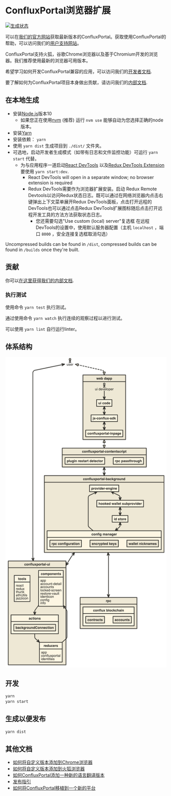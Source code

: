 # ConfluxPortal浏览器扩展
[![生成状态](https://circleci.com/gh/Conflux-Chain/conflux-portal.svg?style=svg)](https://circleci.com/gh/Conflux-Chain/conflux-portal?branch=cfx-develop)

可以在[我们的官方网站](https://github.com/Conflux-Chain/conflux-portal/releases)获取最新版本的ConfluxPortal。获取使用ConfluxPortal的帮助，可以访问我们的[用户支持网站](https://github.com/Conflux-Chain/conflux-portal/issues/new/choose)。

ConfluxPortal支持火狐，谷歌Chrome浏览器以及基于Chromium开发的浏览器。我们推荐使用最新的浏览器可用版本。


希望学习如何开发ConfluxPortal兼容的应用，可以访问我们的[开发者文档](https://conflux-chain.github.io/conflux-portal-docs/).

要了解如何为ConfluxPortal项目本身做出贡献，请访问我们的[内部文档](https://github.com/Conflux-Chain/conflux-portal/tree/develop/docs).

## 在本地生成

- 安装[Node.js](https://nodejs.org)版本10
    - 如果您正在使用[nvm](https://github.com/creationix/nvm#installation)
      (推荐) 运行 `nvm use` 能够自动为您选择正确的node版本。
- 安装[Yarn](https://yarnpkg.com/en/docs/install)
- 安装依赖： `yarn`
- 使用 `yarn dist` 生成项目到 `./dist/` 文件夹。
- 可选地，启动开发者生成模式（如带有日志和文件监控功能）可运行 `yarn start` 代替。
    - 为与应用程序一道启动[React DevTools](https://github.com/facebook/react-devtools)
      以及[Redux DevTools Extension](http://extension.remotedev.io)
      要使用 `yarn start:dev`.
      - React DevTools will open in a separate window; no browser extension is
        required
      - Redux DevTools需要作为浏览器扩展安装。启动
        Redux Remote Devtools以访问Redux状态日志。既可以通过在网络浏览器内点击右键弹出上下文菜单展开Redux DevTools面板，点击打开远程的DevTools也可以通过点击Redux DevTools扩展图标随后点击打开远程开发工具的方法方法获取状态日志。
        - 您还需要勾选"Use custom (local) server"复选框
          在远程DevTools的设置中，使用默认服务器配置（主机 `localhost` ，端口 `8000` ，安全连接复选框取消勾选）

Uncompressed builds can be found in `/dist`, compressed builds can be found in
`/builds` once they're built.

## 贡献

你可以[在这里获得我们的内部文档](https://github.com/Conflux-Chain/conflux-portal/tree/develop/docs).

### 执行测试

使用命令 `yarn test` 执行测试。

通过使用命令 `yarn watch` 执行连续的观察过程以进行测试。

可以使用 `yarn lint` 自行运行linter。

## 体系结构

[![体系结构图](./docs/architecture.png)][1]

## 开发

```bash
yarn
yarn start
```

## 生成以便发布

```bash
yarn dist
```

## 其他文档

- [如何将自定义版本添加到Chrome浏览器](./docs/add-to-chrome-cn.md)
- [如何将自定义版本添加到火狐浏览器](./docs/add-to-firefox-cn.md)
- [如何ConfluxPortal添加一种新的语言翻译版本](./docs/translating-guide-cn.md)
- [发布指引](./docs/publishing-cn.md)
- [如何将ConfluxPortal移植到一个新的平台](./docs/porting_to_new_environment-cn.md)

[1]: http://www.nomnoml.com/#view/%5B%3Cactor%3Euser%5D%0A%0A%5Bconfluxportal-ui%7C%0A%20%20%20%5Btools%7C%0A%20%20%20%20%20react%0A%20%20%20%20%20redux%0A%20%20%20%20%20thunk%0A%20%20%20%20%20ethUtils%0A%20%20%20%20%20jazzicon%0A%20%20%20%5D%0A%20%20%20%5Bcomponents%7C%0A%20%20%20%20%20app%0A%20%20%20%20%20account-detail%0A%20%20%20%20%20accounts%0A%20%20%20%20%20locked-screen%0A%20%20%20%20%20restore-vault%0A%20%20%20%20%20identicon%0A%20%20%20%20%20config%0A%20%20%20%20%20info%0A%20%20%20%5D%0A%20%20%20%5Breducers%7C%0A%20%20%20%20%20app%0A%20%20%20%20%20confluxportal%0A%20%20%20%20%20identities%0A%20%20%20%5D%0A%20%20%20%5Bactions%7C%0A%20%20%20%20%20%5BbackgroundConnection%5D%0A%20%20%20%5D%0A%20%20%20%5Bcomponents%5D%3A-%3E%5Bactions%5D%0A%20%20%20%5Bactions%5D%3A-%3E%5Breducers%5D%0A%20%20%20%5Breducers%5D%3A-%3E%5Bcomponents%5D%0A%5D%0A%0A%5Bweb%20dapp%7C%0A%20%20%5Bui%20code%5D%0A%20%20%5Bjs-conflux-sdk%5D%0A%20%20%5Bconfluxportal-inpage%5D%0A%20%20%0A%20%20%5B%3Cactor%3Eui%20developer%5D%0A%20%20%5Bui%20developer%5D-%3E%5Bui%20code%5D%0A%20%20%5Bui%20code%5D%3C-%3E%5Bjs-conflux-sdk%5D%0A%20%20%5Bjs-conflux-sdk%5D%3C-%3E%5Bconfluxportal-inpage%5D%0A%5D%0A%0A%5Bconfluxportal-background%7C%0A%20%20%5Bprovider-engine%5D%0A%20%20%5Bhooked%20wallet%20subprovider%5D%0A%20%20%5Bid%20store%5D%0A%20%20%0A%20%20%5Bprovider-engine%5D%3C-%3E%5Bhooked%20wallet%20subprovider%5D%0A%20%20%5Bhooked%20wallet%20subprovider%5D%3C-%3E%5Bid%20store%5D%0A%20%20%5Bconfig%20manager%7C%0A%20%20%20%20%5Brpc%20configuration%5D%0A%20%20%20%20%5Bencrypted%20keys%5D%0A%20%20%20%20%5Bwallet%20nicknames%5D%0A%20%20%5D%0A%20%20%0A%20%20%5Bprovider-engine%5D%3C-%5Bconfig%20manager%5D%0A%20%20%5Bid%20store%5D%3C-%3E%5Bconfig%20manager%5D%0A%5D%0A%0A%5Buser%5D%3C-%3E%5Bconfluxportal-ui%5D%0A%0A%5Buser%5D%3C%3A--%3A%3E%5Bweb%20dapp%5D%0A%0A%5Bconfluxportal-contentscript%7C%0A%20%20%5Bplugin%20restart%20detector%5D%0A%20%20%5Brpc%20passthrough%5D%0A%5D%0A%0A%5Brpc%20%7C%0A%20%20%5Bconflux%20blockchain%20%7C%0A%20%20%20%20%5Bcontracts%5D%0A%20%20%20%20%5Baccounts%5D%0A%20%20%5D%0A%5D%0A%0A%5Bweb%20dapp%5D%3C%3A--%3A%3E%5Bconfluxportal-contentscript%5D%0A%5Bconfluxportal-contentscript%5D%3C-%3E%5Bconfluxportal-background%5D%0A%5Bconfluxportal-background%5D%3C-%3E%5Bconfluxportal-ui%5D%0A%5Bconfluxportal-background%5D%3C-%3E%5Brpc%5D%0A
